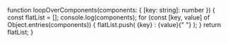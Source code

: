 function loopOverComponents(components: { [key: string]: number }) {
const flatList = [];
console.log(components);
for (const [key, value] of Object.entries(components)) {
flatList.push(
<Text key={key}>
{key} : {value}{" "}
</Text>
);
}
return flatList;
}
